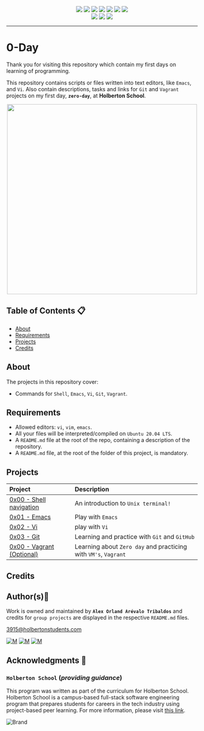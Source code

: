 <p align="center">
<img src="https://img.shields.io/badge/LINUX-darkgreen.svg"/>
<img src="https://img.shields.io/badge/Shell-ligthgreen.svg"/>
<img src="https://img.shields.io/badge/Emacs-purple.svg"/>
<img src="https://img.shields.io/badge/Vi-green.svg"/>
<img src="https://img.shields.io/badge/Git-orange.svg"/> 
<img src="https://img.shields.io/badge/Vagrant-blue.svg"/>
<img src="https://img.shields.io/badge/Markdown-black.svg"/><br>
<img src="https://img.shields.io/github/repo-size/Alexoat76/zero_day"/>
<img src="https://img.shields.io/github/languages/code-size/Alexoat76/zero_day.svg"/>
<img src="https://img.shields.io/github/last-commit/Alexoat76/zero_day?style=round-square"/>	
</p>

---

# 0-Day

Thank you for visiting this repository which contain my first days on learning of programming. <br>

This repository contains scripts or files written into text editors, like `Emacs`, and `Vi`. Also contain descriptions, tasks and links for `Git` and `Vagrant` projects on my first day, **`zero-day`**, at **Holberton School**. <br>


<p align="center">
  <img width="500"  
        src="https://media1.giphy.com/media/zXmbOaTpbY6mA/200.gif"
  >
</p>	

## Table of Contents :clipboard:

* [About](#about)
* [Requirements](#requirements)
* [Projects](#projects)
* [Credits](#credits)

## About
The projects in this repository cover:

- Commands for `Shell`, `Emacs`, `Vi`, `Git`, `Vagrant`.

## Requirements

* Allowed editors: `vi`, `vim`, `emacs`. </div>
* All your files will be interpreted/compiled on `Ubuntu 20.04 LTS`.
* A `README.md` file at the root of the repo, containing a description of the repository.
* A `README.md` file, at the root of the folder of this project, is mandatory.

## Projects

<p align="center">
  
| Project | Description |
| :--- | :--- |
| [0x00 - Shell navigation](./0x00-shell_navigation) | An introduction to `Unix terminal!` |
| [0x01 - Emacs](./0x01-emacs) | Play with `Emacs`  |
| [0x02 - Vi](./0x02-vi) | play with `Vi` |
| [0x03 - Git](./0x03-git) | Learning and practice with `Git` and `GitHub` |
| [0x00 - Vagrant (Optional)](./0x00-vagrant) | Learning about `Zero day` and practicing with `VM's`, `Vagrant`  |


## Credits

## Author(s):blue_book:

Work is owned and maintained by 
	**`Alex Orland Arévalo Tribaldos`**  and credits for `group projects` are displayed in the respective `README.md` files.

<3915@holbertonstudents.com>
	
[![M](https://upload.wikimedia.org/wikipedia/commons/thumb/9/91/Octicons-mark-github.svg/25px-Octicons-mark-github.svg.png)](https://github.com/Alexoat76)
[![M](https://upload.wikimedia.org/wikipedia/fr/thumb/c/c8/Twitter_Bird.svg/25px-Twitter_Bird.svg.png)](https://twitter.com/aoarevalot)
[![M](https://upload.wikimedia.org/wikipedia/commons/thumb/c/ca/LinkedIn_logo_initials.png/25px-LinkedIn_logo_initials.png)](https://www.linkedin.com/in/Alexoat76/)


## Acknowledgments :mega: 

### **`Holberton School`** (*providing guidance*)
	
This program was written as part of the curriculum for Holberton School.
Holberton School is a campus-based full-stack software engineering program
that prepares students for careers in the tech industry using project-based
peer learning. For more information,  please visit [this link](https://www.holbertonschool.com/).

![Brand](https://assets.website-files.com/6105315644a26f77912a1ada/610540e8b4cd6969794fe673_Holberton_School_logo-04-04.svg)
